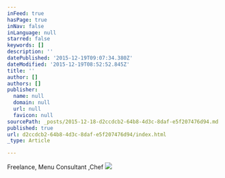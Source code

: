 ```yaml
---
inFeed: true
hasPage: true
inNav: false
inLanguage: null
starred: false
keywords: []
description: ''
datePublished: '2015-12-19T09:07:34.380Z'
dateModified: '2015-12-19T08:52:52.845Z'
title: ''
author: []
authors: []
publisher:
  name: null
  domain: null
  url: null
  favicon: null
sourcePath: _posts/2015-12-18-d2ccdcb2-64b8-4d3c-8daf-e5f207476d94.md
published: true
url: d2ccdcb2-64b8-4d3c-8daf-e5f207476d94/index.html
_type: Article

---
```

Freelance, Menu Consultant ,Chef
![](https://the-grid-user-content.s3-us-west-2.amazonaws.com/ad421e09-f8a5-4a2c-ab80-f844a8817d48.jpg)